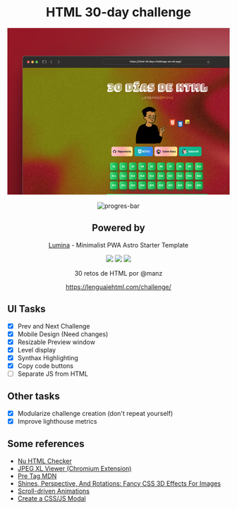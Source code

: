 <div align="center">

# HTML 30-day challenge

[![app preview](public/app2.png)](https://html-30-days-challenge.vercel.app/)

![progres-bar](https://progress-bar.dev/100/?title=completed&width=350)

## Powered by

[Lumina](https://github.com/jamerrq/lumina) - Minimalist PWA Astro Starter Template

![](https://img.shields.io/badge/HTML-5-orange?style=for-the-badge&logo=html5)
![](https://img.shields.io/badge/CSS-3-blue?style=for-the-badge&logo=css3)
![](https://img.shields.io/badge/Astro-4.3-purple?style=for-the-badge&logo=astro)

30 retos de HTML por @manz

https://lenguajehtml.com/challenge/

</div>

## UI Tasks

- [x] Prev and Next Challenge
- [x] Mobile Design (Need changes)
- [x] Resizable Preview window
- [x] Level display
- [x] Synthax Highlighting
- [x] Copy code buttons
- [ ] Separate JS from HTML

## Other tasks

- [x] Modularize challenge creation (don't repeat yourself)
- [x] Improve lighthouse metrics

## Some references

- [Nu HTML Checker](https://validator.w3.org/nu/)
- [JPEG XL Viewer (Chromium Extension)](https://chromewebstore.google.com/detail/jpeg-xl-viewer/bkhdlfmkaenamnlbpdfplekldlnghchp)
- [Pre Tag MDN](https://developer.mozilla.org/en-US/docs/Web/HTML/Element/pre)
- [Shines, Perspective, And Rotations: Fancy CSS 3D Effects For Images](https://www.smashingmagazine.com/2023/07/shines-perspective-rotations-css-3d-effects-images/)
- [Scroll-driven Animations](https://scroll-driven-animations.style/)
- [Create a CSS/JS Modal](https://www.w3schools.com/howto/howto_css_modals.asp)
